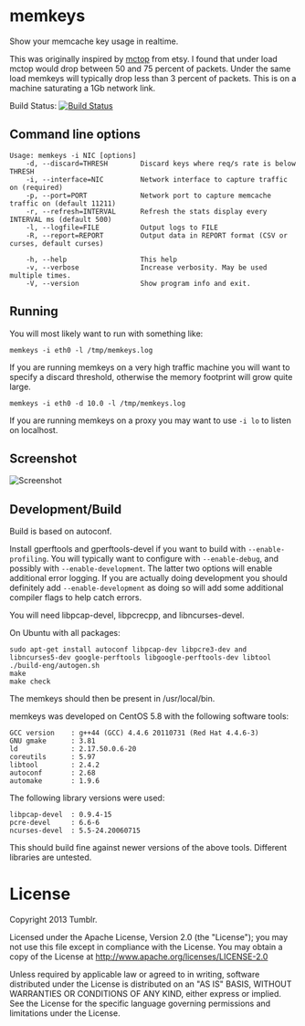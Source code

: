 # memkeys

Show your memcache key usage in realtime.

This was originally inspired by [mctop](https://github.com/etsy/mctop) from etsy.
I found that under load mctop would drop between 50 and 75 percent of packets.
Under the same load memkeys will typically drop less than 3 percent of packets.
This is on a machine saturating a 1Gb network link.

Build Status: [![Build Status](https://travis-ci.org/bmatheny/memkeys.png?branch=master)](https://travis-ci.org/bmatheny/memkeys)

## Command line options

    Usage: memkeys -i NIC [options]
        -d, --discard=THRESH        Discard keys where req/s rate is below THRESH
        -i, --interface=NIC         Network interface to capture traffic on (required)
        -p, --port=PORT             Network port to capture memcache traffic on (default 11211)
        -r, --refresh=INTERVAL      Refresh the stats display every INTERVAL ms (default 500)
        -l, --logfile=FILE          Output logs to FILE
        -R, --report=REPORT         Output data in REPORT format (CSV or curses, default curses)

        -h, --help                  This help
        -v, --verbose               Increase verbosity. May be used multiple times.
        -V, --version               Show program info and exit.

## Running

You will most likely want to run with something like:

    memkeys -i eth0 -l /tmp/memkeys.log

If you are running memkeys on a very high traffic machine you will want to
specify a discard threshold, otherwise the memory footprint will grow quite
large.

    memkeys -i eth0 -d 10.0 -l /tmp/memkeys.log

If you are running memkeys on a proxy you may want to use `-i lo` to listen on
localhost.

## Screenshot

![Screenshot](https://raw.github.com/wiki/bmatheny/memkeys/misc/screenshot.png)

## Development/Build

Build is based on autoconf.

Install gperftools and gperftools-devel if you want to build with
`--enable-profiling`. You will typically want to configure with
`--enable-debug`, and possibly with `--enable-development`. The latter two
options will enable additional error logging. If you are actually doing
development you should definitely add `--enable-development` as doing so will
add some additional compiler flags to help catch errors.

You will need libpcap-devel, libpcrecpp, and libncurses-devel.

On Ubuntu with all packages:

    sudo apt-get install autoconf libpcap-dev libpcre3-dev and libncurses5-dev google-perftools libgoogle-perftools-dev libtool
    ./build-eng/autogen.sh
    make
    make check

The memkeys should then be present in /usr/local/bin. 

memkeys was developed on CentOS 5.8 with the following software tools:

    GCC version    : g++44 (GCC) 4.4.6 20110731 (Red Hat 4.4.6-3)
    GNU gmake      : 3.81
    ld             : 2.17.50.0.6-20
    coreutils      : 5.97
    libtool        : 2.4.2
    autoconf       : 2.68
    automake       : 1.9.6

The following library versions were used:

    libpcap-devel  : 0.9.4-15
    pcre-devel     : 6.6-6
    ncurses-devel  : 5.5-24.20060715

This should build fine against newer versions of the above tools. Different
libraries are untested.

# License

Copyright 2013 Tumblr.

Licensed under the Apache License, Version 2.0 (the "License"); you may not use
this file except in compliance with the License. You may obtain a copy of the
License at http://www.apache.org/licenses/LICENSE-2.0

Unless required by applicable law or agreed to in writing, software distributed
under the License is distributed on an "AS IS" BASIS, WITHOUT WARRANTIES OR
CONDITIONS OF ANY KIND, either express or implied. See the License for the
specific language governing permissions and limitations under the License.
